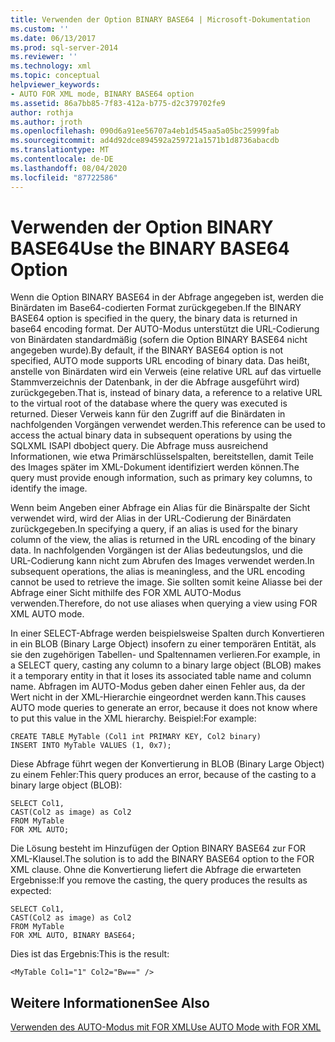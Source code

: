 ```yaml
---
title: Verwenden der Option BINARY BASE64 | Microsoft-Dokumentation
ms.custom: ''
ms.date: 06/13/2017
ms.prod: sql-server-2014
ms.reviewer: ''
ms.technology: xml
ms.topic: conceptual
helpviewer_keywords:
- AUTO FOR XML mode, BINARY BASE64 option
ms.assetid: 86a7bb85-7f83-412a-b775-d2c379702fe9
author: rothja
ms.author: jroth
ms.openlocfilehash: 090d6a91ee56707a4eb1d545aa5a05bc25999fab
ms.sourcegitcommit: ad4d92dce894592a259721a1571b1d8736abacdb
ms.translationtype: MT
ms.contentlocale: de-DE
ms.lasthandoff: 08/04/2020
ms.locfileid: "87722586"
---
```

# <a name="use-the-binary-base64-option"></a><span data-ttu-id="006c1-102">Verwenden der Option BINARY BASE64</span><span class="sxs-lookup"><span data-stu-id="006c1-102">Use the BINARY BASE64 Option</span></span>
  <span data-ttu-id="006c1-103">Wenn die Option BINARY BASE64 in der Abfrage angegeben ist, werden die Binärdaten im Base64-codierten Format zurückgegeben.</span><span class="sxs-lookup"><span data-stu-id="006c1-103">If the BINARY BASE64 option is specified in the query, the binary data is returned in base64 encoding format.</span></span> <span data-ttu-id="006c1-104">Der AUTO-Modus unterstützt die URL-Codierung von Binärdaten standardmäßig (sofern die Option BINARY BASE64 nicht angegeben wurde).</span><span class="sxs-lookup"><span data-stu-id="006c1-104">By default, if the BINARY BASE64 option is not specified, AUTO mode supports URL encoding of binary data.</span></span> <span data-ttu-id="006c1-105">Das heißt, anstelle von Binärdaten wird ein Verweis (eine relative URL auf das virtuelle Stammverzeichnis der Datenbank, in der die Abfrage ausgeführt wird) zurückgegeben.</span><span class="sxs-lookup"><span data-stu-id="006c1-105">That is, instead of binary data, a reference to a relative URL to the virtual root of the database where the query was executed is returned.</span></span> <span data-ttu-id="006c1-106">Dieser Verweis kann für den Zugriff auf die Binärdaten in nachfolgenden Vorgängen verwendet werden.</span><span class="sxs-lookup"><span data-stu-id="006c1-106">This reference can be used to access the actual binary data in subsequent operations by using the SQLXML ISAPI dbobject query.</span></span> <span data-ttu-id="006c1-107">Die Abfrage muss ausreichend Informationen, wie etwa Primärschlüsselspalten, bereitstellen, damit Teile des Images später im XML-Dokument identifiziert werden können.</span><span class="sxs-lookup"><span data-stu-id="006c1-107">The query must provide enough information, such as primary key columns, to identify the image.</span></span>  
  
 <span data-ttu-id="006c1-108">Wenn beim Angeben einer Abfrage ein Alias für die Binärspalte der Sicht verwendet wird, wird der Alias in der URL-Codierung der Binärdaten zurückgegeben.</span><span class="sxs-lookup"><span data-stu-id="006c1-108">In specifying a query, if an alias is used for the binary column of the view, the alias is returned in the URL encoding of the binary data.</span></span> <span data-ttu-id="006c1-109">In nachfolgenden Vorgängen ist der Alias bedeutungslos, und die URL-Codierung kann nicht zum Abrufen des Images verwendet werden.</span><span class="sxs-lookup"><span data-stu-id="006c1-109">In subsequent operations, the alias is meaningless, and the URL encoding cannot be used to retrieve the image.</span></span> <span data-ttu-id="006c1-110">Sie sollten somit keine Aliasse bei der Abfrage einer Sicht mithilfe des FOR XML AUTO-Modus verwenden.</span><span class="sxs-lookup"><span data-stu-id="006c1-110">Therefore, do not use aliases when querying a view using FOR XML AUTO mode.</span></span>  
  
 <span data-ttu-id="006c1-111">In einer SELECT-Abfrage werden beispielsweise Spalten durch Konvertieren in ein BLOB (Binary Large Object) insofern zu einer temporären Entität, als sie den zugehörigen Tabellen- und Spaltennamen verlieren.</span><span class="sxs-lookup"><span data-stu-id="006c1-111">For example, in a SELECT query, casting any column to a binary large object (BLOB) makes it a temporary entity in that it loses its associated table name and column name.</span></span> <span data-ttu-id="006c1-112">Abfragen im AUTO-Modus geben daher einen Fehler aus, da der Wert nicht in der XML-Hierarchie eingeordnet werden kann.</span><span class="sxs-lookup"><span data-stu-id="006c1-112">This causes AUTO mode queries to generate an error, because it does not know where to put this value in the XML hierarchy.</span></span> <span data-ttu-id="006c1-113">Beispiel:</span><span class="sxs-lookup"><span data-stu-id="006c1-113">For example:</span></span>  
  
```  
CREATE TABLE MyTable (Col1 int PRIMARY KEY, Col2 binary)  
INSERT INTO MyTable VALUES (1, 0x7);  
```  
  
 <span data-ttu-id="006c1-114">Diese Abfrage führt wegen der Konvertierung in BLOB (Binary Large Object) zu einem Fehler:</span><span class="sxs-lookup"><span data-stu-id="006c1-114">This query produces an error, because of the casting to a binary large object (BLOB):</span></span>  
  
```  
SELECT Col1,  
CAST(Col2 as image) as Col2  
FROM MyTable  
FOR XML AUTO;  
```  
  
 <span data-ttu-id="006c1-115">Die Lösung besteht im Hinzufügen der Option BINARY BASE64 zur FOR XML-Klausel.</span><span class="sxs-lookup"><span data-stu-id="006c1-115">The solution is to add the BINARY BASE64 option to the FOR XML clause.</span></span> <span data-ttu-id="006c1-116">Ohne die Konvertierung liefert die Abfrage die erwarteten Ergebnisse:</span><span class="sxs-lookup"><span data-stu-id="006c1-116">If you remove the casting, the query produces the results as expected:</span></span>  
  
```  
SELECT Col1,  
CAST(Col2 as image) as Col2  
FROM MyTable  
FOR XML AUTO, BINARY BASE64;  
```  
  
 <span data-ttu-id="006c1-117">Dies ist das Ergebnis:</span><span class="sxs-lookup"><span data-stu-id="006c1-117">This is the result:</span></span>  
  
```  
<MyTable Col1="1" Col2="Bw==" />  
```  
  
## <a name="see-also"></a><span data-ttu-id="006c1-118">Weitere Informationen</span><span class="sxs-lookup"><span data-stu-id="006c1-118">See Also</span></span>  
 [<span data-ttu-id="006c1-119">Verwenden des AUTO-Modus mit FOR XML</span><span class="sxs-lookup"><span data-stu-id="006c1-119">Use AUTO Mode with FOR XML</span></span>](use-auto-mode-with-for-xml.md)  
  
  
